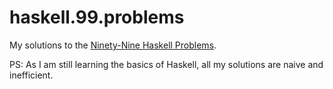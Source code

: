 haskell.99.problems
===================

My solutions to the [Ninety-Nine Haskell Problems](http://www.haskell.org/haskellwiki/H-99:_Ninety-Nine_Haskell_Problems).

PS: As I am still learning the basics of Haskell, all my solutions are naive and inefficient.

